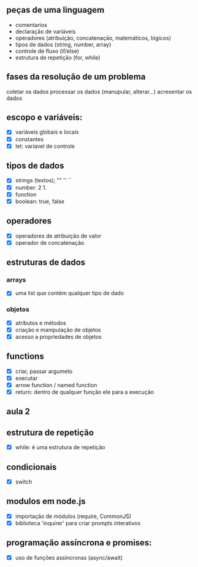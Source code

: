 ## peças de uma linguagem 

- comentarios 
- declaração de variáveis
- operadores (atribuição, concatenação, matemáticos, lógicos)
- tipos de dados (string, number, array)
- controle de fluxo (if/else)
- estrutura de repetição (for, while)

## fases da resolução de um problema 

coletar os dados 
processar os dados  (manupular, alterar...)
acresentar os dados

## escopo e variáveis:

- [x] variáveis globais e locais 
- [x] constantes
- [x] let: variavel de controle  

## tipos de dados 

- [x] strings (textos); "" '' ``
- [x] number: 2 1.
- [x] function
- [x] boolean: true, false

## operadores 

- [x] operadores de atribuição de valor 
- [x] operador de concatenação 

## estruturas de dados

### arrays

- [x] uma list que contém qualquer tipo de dado

### objetos

- [x] atributos e métodos
- [x] criação e manipulação de objetos 
- [x] acesso a propriedades de objetos

## functions 

- [x] criar, passar argumeto 
- [x] executar 
- [x] arrow function / named function
- [x] return: dentro de qualquer função ele para a execução 

## aula 2

## estrutura de repetição

- [x] while: é uma estrutura de repetição 

## condicionais
- [x] switch

## modulos em node.js

- [x] importação de módulos (require, CommonJS)
- [x] biblioteca 'inquirer' para criar prompts interativos

## programação assíncrona e promises:

- [x] uso de funções assíncronas (async/await) 